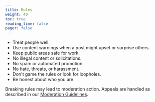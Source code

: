 ```yaml
---
title: Rules
weight: 40
toc: true
reading_time: false
pager: false
---
```


- Treat people well.
- Use content warnings when a post might upset or surprise others.
- Keep public areas safe for work.
- No illegal content or solicitations.
- No spam or automated promotion.
- No hate, threats, or harassment.
- Don't game the rules or look for loopholes.
- Be honest about who you are.

Breaking rules may lead to moderation action. Appeals are handled as described in our [Moderation Guidelines](/docs/policies/moderation-guidelines/#appeals).

